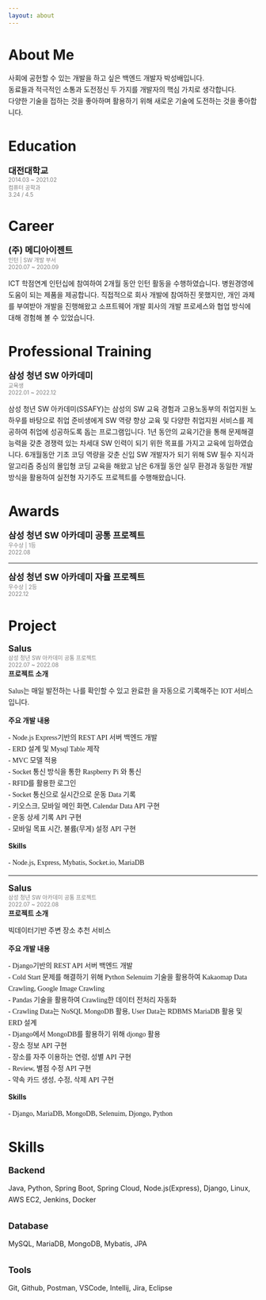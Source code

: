 ```yaml
---
layout: about 
---
```


<style>
@import url('https://cdn.rawgit.com/moonspam/NanumSquare/master/nanumsquare.css');
</style>


# About Me
<p style="line-height:23px; font-family: nanumsquare;">
사회에 공헌할 수 있는 개발을 하고 싶은 백엔드 개발자 박성배입니다.<br/>
동료들과 적극적인 소통과 도전정신 두 가지를 개발자의 핵심 가치로 생각합니다.<br/>
다양한 기술을 접하는 것을 좋아하며 활용하기 위해 새로운 기술에 도전하는 것을 좋아합니다.<br/>
</p>


# Education
<span style="font-size:125%"> <b>대전대학교</b> </span> <br/>
<span style="font-size:80%; color:gray"> 2014.03 ~ 2021.02 <br/> 컴퓨터 공학과 <br/>3.24 / 4.5 </span>


# Career
<span style="font-size:125%"> <b>(주) 메디아이젠트</b> </span> <br/>
<span style="font-size:80%; color:gray"> 인턴 | SW 개발 부서 <br/> 2020.07 ~ 2020.09 </span>
<p style="line-height:23px">
  ICT 학점연계 인턴십에 참여하여 2개월 동안 인턴 활동을 수행하였습니다.
  병원경영에 도움이 되는 제품을 제공합니다. 
  직접적으로 회사 개발에 참여하진 못했지만, 개인 과제를 부여받아 개발을 진행해왔고 소프트웨어 개발 회사의 개발 프로세스와 협업 방식에 대해 경험해 볼 수 있었습니다.
</p>


# Professional Training
<span style="font-size:125%"> <b>삼성 청년 SW 아카데미</b> </span> <br/>
<span style="font-size:80%; color:gray"> 교육생 <br/> 2022.01 ~ 2022.12  </span>
<p style="line-height:23px">
  삼성 청년 SW 아카데미(SSAFY)는 삼성의 SW 교육 경험과 고용노동부의 취업지원 노하우를 바탕으로 
  취업 준비생에게 SW 역량 향상 교육 및 다양한 취업지원 서비스를 제공하여 취업에 성공하도록 돕는 프로그램입니다.
  1년 동안의 교육기간을 통해 문제해결능력을 갖춘 경쟁력 있는 차세대 SW 인력이 되기 위한 목표를 가지고 교육에 임하였습니다.
  6개월동안 기초 코딩 역량을 갖춘 신입 SW 개발자가 되기 위해 SW 필수 지식과 알고리즘 중심의 몰입형 코딩 교육을 해왔고 
  남은 6개월 동안 실무 환경과 동일한 개발방식을 활용하여 실전형 자기주도 프로젝트를 수행해왔습니다.
</p>


# Awards
<span style="font-size:125%"> <b>삼성 청년 SW 아카데미 공통 프로젝트</b> </span> <br/>
<span style="font-size:80%; color:gray"> 우수상 | 1등 <br/> 2022.08  </span>

------

<span style="font-size:125%"> <b>삼성 청년 SW 아카데미 자율 프로젝트</b> </span> <br/>
<span style="font-size:80%; color:gray"> 우수상 | 2등<br/> 2022.12  </span>


# Project
<span style="font-size:125%"> <b>Salus</b> </span> <br/>
<span style="font-size:80%; color:gray"> 삼성 청년 SW 아카데미 공통 프로젝트<br/> 2022.07 ~ 2022.08  </span> <br/>
<span style="font-size:100%"> <b>프로젝트 소개</b> </span> <br/>
<p style="line-height:23px; font-family: nanumsquare;">
  Salus는 매일 발전하는 나를 확인할 수 있고 완료한 을 자동으로 기록해주는 IOT 서비스입니다.
</p>
<span style="font-size:100%"> <b>주요 개발 내용</b> </span> <br/>
<p style="line-height:23px; font-family: nanumsquare;">
  - Node.js Express기반의 REST API 서버 백엔드 개발 <br/>
  - ERD 설계 및 Mysql Table 제작 <br/>
  - MVC 모델 적용 <br/>
  - Socket 통신 방식을 통한 Raspberry Pi 와 통신 <br/>
  - RFID를 활용한 로그인 <br/>
  - Socket 통신으로 실시간으로 운동 Data 기록 <br/>
  - 키오스크, 모바일 메인 화면, Calendar Data API 구현<br/>
  - 운동 상세 기록 API 구현<br/>
  - 모바일 목표 시간, 불륨(무게) 설정 API 구현<br/>
</p>
<span style="font-size:100%"> <b>Skills</b> </span> <br/>
<p style="line-height:23px; font-family: nanumsquare;">
  - Node.js, Express, Mybatis, Socket.io, MariaDB <br/>
</p>

------

<span style="font-size:125%"> <b>Salus</b> </span> <br/>
<span style="font-size:80%; color:gray"> 삼성 청년 SW 아카데미 공통 프로젝트<br/> 2022.07 ~ 2022.08  </span> <br/>
<span style="font-size:100%"> <b>프로젝트 소개</b> </span> <br/>
<p style="line-height:23px; font-family: nanumsquare;">
  빅데이터기반 주변 장소 추천 서비스
</p>
<span style="font-size:100%"> <b>주요 개발 내용</b> </span> <br/>
<p style="line-height:23px; font-family: nanumsquare;">
  - Django기반의 REST API 서버 백엔드 개발 <br/>
  - Cold Start 문제를 해결하기 위해 Python Selenuim 기술을 활용하여 Kakaomap Data Crawling, Google Image Crawling <br/>
  - Pandas 기술을 활용하여 Crawling한 데이터 전처리 자동화 <br/>
  - Crawling Data는 NoSQL MongoDB 활용, User Data는 RDBMS MariaDB 활용 및 ERD 설계<br/>
  - Django에서 MongoDB를 활용하기 위해 djongo 활용 <br/>
  - 장소 정보 API 구현  <br/>
  - 장소를 자주 이용하는 연령, 성별 API 구현<br/>
  - Review, 별점 수정 API 구현 <br/>
  - 약속 카드 생성, 수정, 삭제 API 구현 <br/>
</p>
<span style="font-size:100%"> <b>Skills</b> </span> <br/>
<p style="line-height:23px; font-family: nanumsquare;">
  - Django, MariaDB, MongoDB, Selenuim, Djongo, Python <br/>
</p>

# Skills
<span style="font-size:125%"> <b>Backend</b> </span> <br/>
<p style="line-height:23px">
Java, Python, Spring Boot, Spring Cloud, Node.js(Express), Django, Linux, AWS EC2, Jenkins, Docker
</p>
<br/>
<span style="font-size:125%"> <b>Database</b> </span> <br/>
<p style="line-height:23px">
MySQL, MariaDB, MongoDB, Mybatis, JPA
</p>
<br/>
<span style="font-size:125%"> <b>Tools</b> </span> <br/>
<p style="line-height:23px">
Git, Github, Postman, VSCode, Intellij, Jira, Eclipse
</p>
